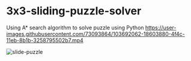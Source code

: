 # 3x3-sliding-puzzle-solver
Using A* search algorithm to solve puzzle using Python
https://user-images.githubusercontent.com/73093864/103692062-18603880-4f4c-11eb-8b1b-3258795502b7.mp4

![slide-puzzle](https://user-images.githubusercontent.com/73093864/103692213-5198a880-4f4c-11eb-804b-12f6c32586cd.png)

